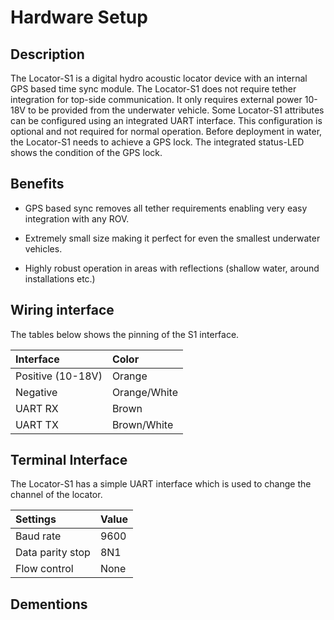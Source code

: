 # Hardware Setup

## Description

The Locator-S1 is a digital hydro acoustic locator device with an internal GPS based time sync module. The Locator-S1 does not require tether integration for top-side communication. It only requires external power 10-18V to be provided from the underwater vehicle. Some Locator-S1 attributes can be configured using an integrated UART interface. This configuration is optional and not required for normal operation. Before deployment in water, the Locator-S1 needs to achieve a GPS lock. The integrated status-LED shows the condition of the GPS lock.

## Benefits

* GPS based sync removes all tether requirements enabling very easy integration with any ROV.

* Extremely small size making it perfect for even the smallest underwater vehicles.

* Highly robust operation in areas with reflections (shallow water, around installations etc.)

## Wiring interface

The tables below shows the pinning of the S1 interface.

| Interface           | Color |
| :------------------ | :-- |
| Positive (10-18V) | Orange  |
| Negative | Orange/White   |
| UART RX | Brown  |
| UART TX | Brown/White   |

## Terminal Interface

The Locator-S1 has a simple UART interface which is used to change the channel of the locator. 

| Settings           | Value |
| :------------------ | :-- |
| Baud rate | 9600  |
| Data parity stop | 8N1   |
| Flow control | None  |

## Dementions